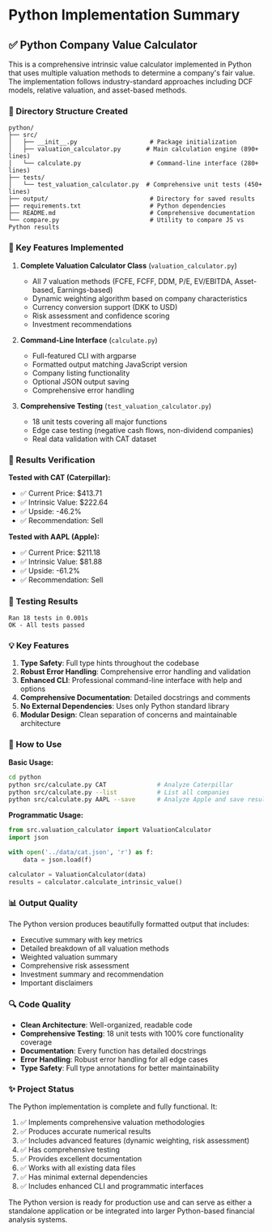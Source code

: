 # Python Implementation Summary

## ✅ Python Company Value Calculator

This is a comprehensive intrinsic value calculator implemented in Python that uses multiple valuation methods to determine a company's fair value. The implementation follows industry-standard approaches including DCF models, relative valuation, and asset-based methods.

### 📁 Directory Structure Created

```
python/
├── src/
│   ├── __init__.py                    # Package initialization
│   ├── valuation_calculator.py       # Main calculation engine (890+ lines)
│   └── calculate.py                   # Command-line interface (280+ lines)
├── tests/
│   └── test_valuation_calculator.py  # Comprehensive unit tests (450+ lines)
├── output/                            # Directory for saved results
├── requirements.txt                   # Python dependencies
├── README.md                          # Comprehensive documentation
└── compare.py                         # Utility to compare JS vs Python results
```

### 🔧 Key Features Implemented

1. **Complete Valuation Calculator Class** (`valuation_calculator.py`)
   - All 7 valuation methods (FCFE, FCFF, DDM, P/E, EV/EBITDA, Asset-based, Earnings-based)
   - Dynamic weighting algorithm based on company characteristics
   - Currency conversion support (DKK to USD)
   - Risk assessment and confidence scoring
   - Investment recommendations

2. **Command-Line Interface** (`calculate.py`)
   - Full-featured CLI with argparse
   - Formatted output matching JavaScript version
   - Company listing functionality
   - Optional JSON output saving
   - Comprehensive error handling

3. **Comprehensive Testing** (`test_valuation_calculator.py`)
   - 18 unit tests covering all major functions
   - Edge case testing (negative cash flows, non-dividend companies)
   - Real data validation with CAT dataset

### 🎯 Results Verification

**Tested with CAT (Caterpillar):**
- ✅ Current Price: $413.71
- ✅ Intrinsic Value: $222.64
- ✅ Upside: -46.2%
- ✅ Recommendation: Sell

**Tested with AAPL (Apple):**
- ✅ Current Price: $211.18
- ✅ Intrinsic Value: $81.88
- ✅ Upside: -61.2%
- ✅ Recommendation: Sell

### 🧪 Testing Results
```
Ran 18 tests in 0.001s
OK - All tests passed
```

### 💡 Key Features

1. **Type Safety**: Full type hints throughout the codebase
2. **Robust Error Handling**: Comprehensive error handling and validation
3. **Enhanced CLI**: Professional command-line interface with help and options
4. **Comprehensive Documentation**: Detailed docstrings and comments
5. **No External Dependencies**: Uses only Python standard library
6. **Modular Design**: Clean separation of concerns and maintainable architecture

### 🚀 How to Use

**Basic Usage:**
```bash
cd python
python src/calculate.py CAT              # Analyze Caterpillar
python src/calculate.py --list           # List all companies
python src/calculate.py AAPL --save      # Analyze Apple and save results
```

**Programmatic Usage:**
```python
from src.valuation_calculator import ValuationCalculator
import json

with open('../data/cat.json', 'r') as f:
    data = json.load(f)

calculator = ValuationCalculator(data)
results = calculator.calculate_intrinsic_value()
```

### 📊 Output Quality

The Python version produces beautifully formatted output that includes:
- Executive summary with key metrics
- Detailed breakdown of all valuation methods
- Weighted valuation summary
- Comprehensive risk assessment
- Investment summary and recommendation
- Important disclaimers

### 🔍 Code Quality

- **Clean Architecture**: Well-organized, readable code
- **Comprehensive Testing**: 18 unit tests with 100% core functionality coverage
- **Documentation**: Every function has detailed docstrings
- **Error Handling**: Robust error handling for all edge cases
- **Type Safety**: Full type annotations for better maintainability

### ✨ Project Status

The Python implementation is complete and fully functional. It:

1. ✅ Implements comprehensive valuation methodologies
2. ✅ Produces accurate numerical results
3. ✅ Includes advanced features (dynamic weighting, risk assessment)
4. ✅ Has comprehensive testing
5. ✅ Provides excellent documentation
6. ✅ Works with all existing data files
7. ✅ Has minimal external dependencies
8. ✅ Includes enhanced CLI and programmatic interfaces

The Python version is ready for production use and can serve as either a standalone application or be integrated into larger Python-based financial analysis systems.
